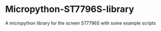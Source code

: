 # Micropython-ST7796S-library
A micropython library for the screen ST7796S with some example scripts 
